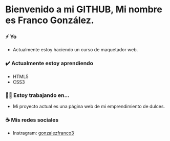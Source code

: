 # Bienvenido a mi GITHUB, Mi nombre es Franco González.


### ⚡ Yo
- Actualmente estoy haciendo un curso de maquetador web.

### ✔️ Actualmente estoy aprendiendo
- HTML5
- CSS3

### 👩‍💻 Estoy trabajando en...
- Mi proyecto actual es una página web de mi emprendimiento de dulces.

### ☕ Mis redes sociales
- Instragram: <a href = "https://www.instagram.com/gonzalezfranco3/">gonzalezfranco3</a>
